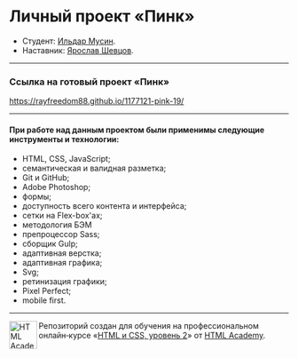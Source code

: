 # Личный проект «Пинк»

* Студент: [Ильдар Мусин](https://up.htmlacademy.ru/adaptive/19/user/1177121).
* Наставник: [Ярослав Шевцов](https://htmlacademy.ru/profile/redx).

---

### Ссылка на готовый проект «Пинк»

<a href="https://rayfreedom88.github.io/1177121-pink-19/" rel="nofollow">https://rayfreedom88.github.io/1177121-pink-19/</a>

---

#### При работе над данным проектом были применимы следующие инструменты и технологии:

- HTML, CSS, JavaScript;
- семантическая и валидная разметка;
- Git и GitHub;
- Adobe Photoshop;
- формы;
- доступность всего контента и интерфейса;
- сетки на Flex-box'ах;
- методология БЭМ
- препроцессор Sass;
- сборщик Gulp;
- адаптивная верстка;
- адаптивная графика;
- Svg;
- ретинизация графики;
- Pixel Perfect;
- mobile first.

---

<a href="https://htmlacademy.ru/intensive/adaptive"><img align="left" width="50" height="50" alt="HTML Academy" src="https://up.htmlacademy.ru/static/img/intensive/adaptive/logo-for-github-2.png"></a>

Репозиторий создан для обучения на профессиональном онлайн‑курсе «[HTML и CSS, уровень 2](https://htmlacademy.ru/intensive/adaptive)» от [HTML Academy](https://htmlacademy.ru).

[travis-image]: https://travis-ci.com/htmlacademy-adaptive/1177121-pink-19.svg?branch=master
[travis-url]: https://travis-ci.com/htmlacademy-adaptive/1177121-pink-19
[dependency-image]: https://david-dm.org/htmlacademy-adaptive/1177121-pink-19/dev-status.svg?style=flat-square
[dependency-url]: https://david-dm.org/htmlacademy-adaptive/1177121-pink-19?type=dev
